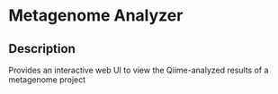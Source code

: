 # Metagenome Analyzer

## Description
Provides an interactive web UI to view the Qiime-analyzed results of a metagenome project
